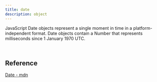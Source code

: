 ```yaml
---
title: date
description: object
---
```


JavaScript Date objects represent a single moment in time in a platform-independent format. Date objects contain a Number that represents milliseconds since 1 January 1970 UTC.

<br />

## Reference

[Date - mdn](https://developer.mozilla.org/en-US/docs/Web/JavaScript/Reference/Global_Objects/Date)
